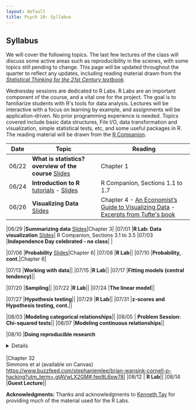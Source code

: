 ```yaml
---
layout: default
title: Psych 10: Syllabus
---
```

## Syllabus

We will cover the following topics. The last few lectures of the class will discuss some active areas such as reproducibility in the scienes, with some topics still pending to change. This page will be updated throughout the quarter to reflect any updates, including reading material drawn from the [*Statistical Thinking for the 21st Century textbook*](https://statsthinking21.github.io/statsthinking21-core-site/).


Wednesday sessions are dedicated to R Labs. R Labs are an important component of the course, and a vital one for the project. The goal is to familiarize students with R's tools for data analysis. Lectures will be interactive with a focus on learning by example, and assignments will be application-driven. No prior programming experience is needed. Topics covered include basic data structures, File I/O, data transformation and visualization, simple statistical tests, etc, and some useful packages in R. The reading material will be drawn from the [R Companion](https://statsthinking21.github.io/statsthinking21-R-site/).


|Date|Topic|Reading|
| ---|---|---|
|06/22 |**What is statistics? overview of the course** [Slides](../slides/01.pdf)|Chapter 1|
|06/24 |**Introduction to R** [tutorials](https://drive.google.com/drive/folders/1EPZQOahz-dYfdzajMtk5HpPNGV9rXg-K?usp=sharing) - [Slides](../Rlab/lab1.html)|R Companion, Sections 1.1 to 1.7
|06/26 |**Visualizing Data** [Slides](../slides/02.pdf)|Chapter 4 - [An Economist’s Guide to Visualizing Data](../slides/economist.pdf) - [Excerpts from Tufte's book](../slides/minitufte.pdf)|

|06/29 |**Summarizing data** [Slides](../slides/03.pdf)|Chapter 3|
|07/01 |**R Lab: Data visualization** [Slides](../Rlab/lab2.html)| R Companion, Sections 3.1 to 3.5
|07/03 |**Independence Day celebrated - no class**| |

|07/06 |**Probability** [Slides](../slides/04.pdf)|Chapter 6|
|07/08 |**R Lab**||
|07/10 |**Probability, cont.**|Chapter 6|

|07/13 |**Working with data**||
|07/15 |**R Lab**||
|07/17 |**Fitting models (central tendency)**||

|07/20 |**Sampling**||
|07/22 |**R Lab**||
|07/24 |**The linear model**||

|07/27 |**Hypothesis testing**||
|07/29 |**R Lab**||
|07/31 |**z-scores and Hypothesis testing, cont.**||

|08/03 |**Modeling categorical relationships**||
|08/05 | **Problem Session: Chi-squared tests**||
|08/07 |**Modeling continuous relationships**||

|08/10 |**Doing reproducible research**<details><br>Learning Objectives:<br><br>After this lecture, you should be able to:<br> * Describe the concept of P-hacking and its effects on scientific practice<br> * Describe the concept of positive predictive value and its relation to statstical power<br><br>Links:<br> * [Fivethirtyeight P-hacking demo](https://projects.fivethirtyeight.com/p-hacking/)<br></details><br>|Chapter 32<br>Simmons et al (available on Canvas)<br>https://www.buzzfeed.com/stephaniemlee/brian-wansink-cornell-p-hacking?utm_term=.gtAVwLX2GM#.fep9L6pw78|
|08/12 | **R Lab**||
|08/14 |**Guest Lecture**||


**Acknowledgments:** Thanks and acknowledgments to [Kenneth Tay](https://kjytay.github.io/) for providing much of the material used for the R Labs.
